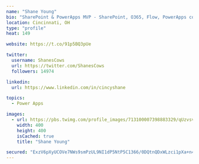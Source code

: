 ```yaml
---
name: "Shane Young"
bio: "SharePoint & PowerApps MVP - SharePoint, O365, Flow, PowerApps consulting? @PowerApps911 | Pure Snark? You found it."
location: Cincinnati, OH
type: "profile"
heat: 149

website: https://t.co/91p5BQ3pUe

twitter:
  username: ShanesCows
  url: https://twitter.com/ShanesCows
  followers: 14974

linkedin:
  url: https://www.linkedin.com/in/cincyshane

topics:
  - Power Apps

images:
  - url: https://pbs.twimg.com/profile_images/713100007398883329/qUzvsvQ3_400x400.jpg
    width: 400
    height: 400
    isCached: true
    title: "Shane Young"

secured: "ExzV6pXyUCOVe7NWs9smPzUL9NI1dP5NtP5C1366/0DQtnQDxWLzci1pXa+n4oeUhVaahozCAVpwbMdcEKiDjxw1cI70Y80QhH4qVJitSXDkfMumBaDX1xJQnzXugh7mOla38e9dGstH4FmMEgTAZFGj3SOsgd/hDKxLwGfKjA4Twn0cN8TjfE6o1v9yPSxwa7bsypNZCZxyeK0aqCNZ726MBLc9s5aavvZSNMijCZ4fbrvL85fJaxwtvh8RGzW6Svawjnzf15wnM79XxLFp9r54nQpoYUgoAFm5xFzkOHSyAMXnXUgoka38GoMicBtcoIsLUSTKsGwpvMlsX75pay+YJ4AO6ZsL0U4AQ/JLlC8eXWosoP31QZ17aGA1BDGsAfy71IHtOux5HMrhHRPY4h8RXxUFzmd1Xwso+9f1vqQ=;WBlvl/MHz3SIU/EUM9NfPw=="
---
```


